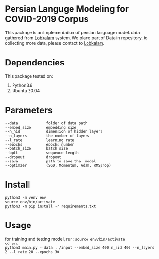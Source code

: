 # Persian Languge Modeling for COVID-2019 Corpus
This package is an implementation of persian language model. data gathered from [Lobkalam](https://lobkalam.ir) system. We place part of Data in repository. to collecting more data, please contact to [Lobkalam](https://lobkalam.ir). 

# Dependencies
This package tested on:
1. Python3.6
2. Ubuntu 20.04

# Parameters
```
--data             folder of data path
--embed_size       embedding size
--n_hid            dimension of hidden layers
--n_layers         the number of layers
--l_rate           learning rate
--epochs           epochs number
--batch_size       batch size
--bptt             sequence length
--dropout          dropout
--save             path to save the  model
--optimzer         (SGD, Momentum, Adam, RMSprop)
```

# Install
`python3 -m venv env`</br>
`source env/bin/activate`</br>
`python3 -m pip install -r requirements.txt`</br>

# Usage

for training and testing model, run:
`source env/bin/activate`</br>
`cd src`</br>
`python3 main.py --data ../input --embed_size 400 n_hid 400 --n_layers 2 --l_rate 20 --epochs 30 `

